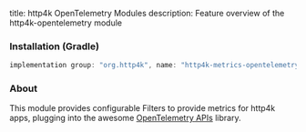 title: http4k OpenTelemetry Modules
description: Feature overview of the http4k-opentelemetry module

### Installation (Gradle)

```groovy
implementation group: "org.http4k", name: "http4k-metrics-opentelemetry", version: "3.271.0"
```

### About

This module provides configurable Filters to provide metrics for http4k apps, plugging into the awesome [OpenTelemetry APIs](https://opentelemetry.io/) library.
